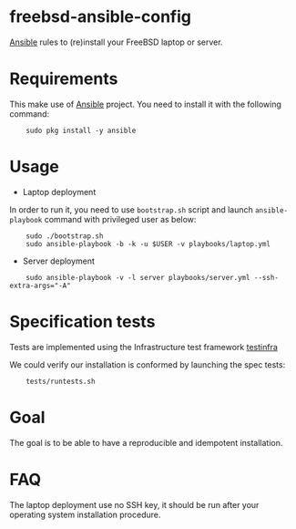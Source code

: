 # freebsd-ansible-config

[Ansible][1] rules to (re)install your FreeBSD laptop or server.

Requirements
============

This make use of [Ansible][1] project. You need to install it with the following
command:

```
    sudo pkg install -y ansible
```

Usage
=====

* Laptop deployment

In order to run it, you need to use `bootstrap.sh` script and launch
`ansible-playbook` command with privileged user as below:

```
    sudo ./bootstrap.sh
    sudo ansible-playbook -b -k -u $USER -v playbooks/laptop.yml
```

* Server deployment

```
    sudo ansible-playbook -v -l server playbooks/server.yml --ssh-extra-args="-A"
```

Specification tests
===================

Tests are implemented using the Infrastructure test framework [testinfra][2]

We could verify our installation is conformed by launching the spec tests:

```
    tests/runtests.sh
```

Goal
====

The goal is to be able to have a reproducible and idempotent installation.

FAQ
===

The laptop deployment use no SSH key, it should be run after your operating 
system installation procedure.

[1]: https://www.ansible.com
[2]: https://testinfra.readthedocs.io
